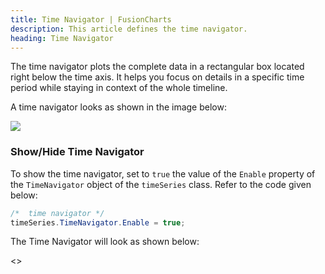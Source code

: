 ```yaml
---
title: Time Navigator | FusionCharts
description: This article defines the time navigator.
heading: Time Navigator
---
```


The time navigator plots the complete data in a rectangular box located right below the time axis. It helps you focus on details in a specific time period while staying in context of the whole timeline.

A time navigator looks as shown in the image below:

<img src="{% site.BASE_URL %}/images/fusiontime-component-time-navigator.png">

### Show/Hide Time Navigator

To show the time navigator, set to `true` the value of the `Enable` property of the `TimeNavigator` object of the `timeSeries` class. Refer to the code given below:

```csharp
/*  time navigator */
timeSeries.TimeNavigator.Enable = true;
```

The Time Navigator will look as shown below:

<<Live Chart>>
